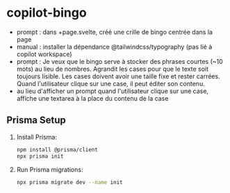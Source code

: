 # copilot-bingo

- prompt : dans +page.svelte, créé une crille de bingo centrée dans la page
- manual : installer la dépendance @tailwindcss/typography (pas lié à copilot workspace)
- prompt : Je veux que le bingo serve à stocker des phrases courtes (~10 mots) au lieu de nombres. Agrandit les cases pour que le texte soit toujours lisible. Les cases doivent avoir une taille fixe et rester carrées. Quand l'utilisateur clique sur une case, il peut éditer son contenu.
- au lieu d'afficher un prompt quand l'utilisateur clique sur une case, affiche une textarea à la place du contenu de la case

## Prisma Setup

1. Install Prisma:
   ```bash
   npm install @prisma/client
   npx prisma init
   ```

2. Run Prisma migrations:
   ```bash
   npx prisma migrate dev --name init
   ```
